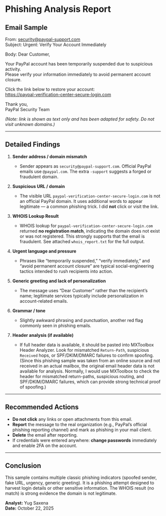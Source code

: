 # Phishing Analysis Report

## Email Sample
From: security@paypal-support.com  
Subject: Urgent: Verify Your Account Immediately

Body:
Dear Customer,

Your PayPal account has been temporarily suspended due to suspicious activity.  
Please verify your information immediately to avoid permanent account closure.  

Click the link below to restore your account:  
https://paypal-verification-center-secure-login.com

Thank you,  
PayPal Security Team

*(Note: link is shown as text only and has been adapted for safety. Do not visit unknown domains.)*

---

## Detailed Findings

1. **Sender address / domain mismatch**  
   - Sender appears as `security@paypal-support.com`. Official PayPal emails use `@paypal.com`. The extra `-support` suggests a forged or fraudulent domain.

2. **Suspicious URL / domain**  
   - The visible URL `paypal-verification-center-secure-login.com` is not an official PayPal domain. It uses additional words to appear legitimate — a common phishing trick. I did **not** click or visit the link.

3. **WHOIS Lookup Result**
   - WHOIS lookup for `paypal-verification-center-secure-login.com` returned **no registration match**, indicating the domain does not exist or was not registered. This strongly supports that the email is fraudulent. See attached `whois_report.txt` for the full output.

4. **Urgent language and pressure**  
   - Phrases like “temporarily suspended,” “verify immediately,” and “avoid permanent account closure” are typical social-engineering tactics intended to rush recipients into action.

5. **Generic greeting and lack of personalization**  
   - The message uses “Dear Customer” rather than the recipient’s name; legitimate services typically include personalization in account-related emails.

6. **Grammar / tone**  
   - Slightly awkward phrasing and punctuation, another red flag commonly seen in phishing emails.

7. **Header analysis (if available)**  
   - If full header data is available, it should be pasted into MXToolbox Header Analyzer. Look for mismatched `Return-Path`, suspicious `Received` hops, or SPF/DKIM/DMARC failures to confirm spoofing. (Since this phishing sample was taken from an online source and not received in an actual mailbox, the original email header data is not available for analysis.
Normally, I would use MXToolbox to check the header for mismatched return-paths, suspicious routing, and SPF/DKIM/DMARC failures, which can provide strong technical proof of spoofing.)

---

## Recommended Actions
- **Do not click** any links or open attachments from this email.  
- **Report** the message to the real organization (e.g., PayPal’s official phishing reporting channel) and mark as phishing in your mail client.  
- **Delete** the email after reporting.  
- If credentials were entered anywhere: **change passwords** immediately and enable 2FA on the account.

---

## Conclusion
This sample contains multiple classic phishing indicators (spoofed sender, fake URL, urgency, generic greeting). It is a phishing attempt designed to harvest login details or other sensitive information. The WHOIS result (no match) is strong evidence the domain is not legitimate.

**Analyst:** Yug Saxena  
**Date:** October 22, 2025


